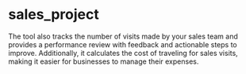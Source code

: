 # sales_project
The tool also tracks the number of visits made by your sales team and provides a performance review with feedback and actionable steps to improve. Additionally, it calculates the cost of traveling for sales visits, making it easier for businesses to manage their expenses. 

